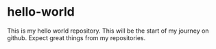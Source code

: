 # hello-world
This is my hello world repository.
This will be the start of my journey on github.
Expect great things from my repositories.
